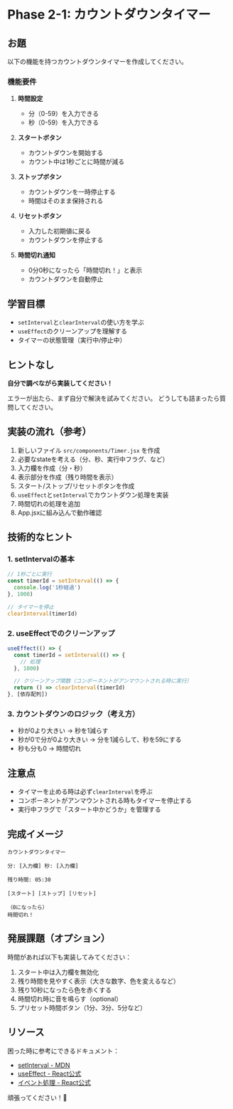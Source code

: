 # Phase 2-1: カウントダウンタイマー

## お題

以下の機能を持つカウントダウンタイマーを作成してください。

### 機能要件

1. **時間設定**
   - 分（0-59）を入力できる
   - 秒（0-59）を入力できる

2. **スタートボタン**
   - カウントダウンを開始する
   - カウント中は1秒ごとに時間が減る

3. **ストップボタン**
   - カウントダウンを一時停止する
   - 時間はそのまま保持される

4. **リセットボタン**
   - 入力した初期値に戻る
   - カウントダウンを停止する

5. **時間切れ通知**
   - 0分0秒になったら「時間切れ！」と表示
   - カウントダウンを自動停止

## 学習目標

- `setInterval`と`clearInterval`の使い方を学ぶ
- `useEffect`のクリーンアップを理解する
- タイマーの状態管理（実行中/停止中）

## ヒントなし

**自分で調べながら実装してください！**

エラーが出たら、まず自分で解決を試みてください。
どうしても詰まったら質問してください。

## 実装の流れ（参考）

1. 新しいファイル `src/components/Timer.jsx` を作成
2. 必要なstateを考える（分、秒、実行中フラグ、など）
3. 入力欄を作成（分・秒）
4. 表示部分を作成（残り時間を表示）
5. スタート/ストップ/リセットボタンを作成
6. `useEffect`と`setInterval`でカウントダウン処理を実装
7. 時間切れの処理を追加
8. App.jsxに組み込んで動作確認

## 技術的なヒント

### 1. setIntervalの基本

```javascript
// 1秒ごとに実行
const timerId = setInterval(() => {
  console.log('1秒経過')
}, 1000)

// タイマーを停止
clearInterval(timerId)
```

### 2. useEffectでのクリーンアップ

```javascript
useEffect(() => {
  const timerId = setInterval(() => {
    // 処理
  }, 1000)

  // クリーンアップ関数（コンポーネントがアンマウントされる時に実行）
  return () => clearInterval(timerId)
}, [依存配列])
```

### 3. カウントダウンのロジック（考え方）

- 秒が0より大きい → 秒を1減らす
- 秒が0で分が0より大きい → 分を1減らして、秒を59にする
- 秒も分も0 → 時間切れ

## 注意点

- タイマーを止める時は必ず`clearInterval`を呼ぶ
- コンポーネントがアンマウントされる時もタイマーを停止する
- 実行中フラグで「スタート中かどうか」を管理する

## 完成イメージ

```
カウントダウンタイマー

分: [入力欄] 秒: [入力欄]

残り時間: 05:30

[スタート] [ストップ] [リセット]

（0になったら）
時間切れ！
```

## 発展課題（オプション）

時間があれば以下も実装してみてください：

1. スタート中は入力欄を無効化
2. 残り時間を見やすく表示（大きな数字、色を変えるなど）
3. 残り10秒になったら色を赤くする
4. 時間切れ時に音を鳴らす（optional）
5. プリセット時間ボタン（1分、3分、5分など）

## リソース

困った時に参考にできるドキュメント：

- [setInterval - MDN](https://developer.mozilla.org/ja/docs/Web/API/setInterval)
- [useEffect - React公式](https://react.dev/reference/react/useEffect)
- [イベント処理 - React公式](https://react.dev/learn/responding-to-events)

頑張ってください！💪
